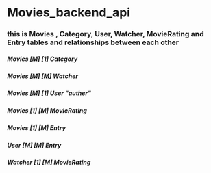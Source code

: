# Movies_backend_api

### this is Movies , Category, User, Watcher, MovieRating and Entry tables and relationships between each other

##### Movies [M] [1] Category

##### Movies [M] [M] Watcher

##### Movies [M] [1] User "auther"

##### Movies [1] [M] MovieRating

##### Movies [1] [M] Entry

##### User [M] [M] Entry

##### Watcher [1] [M] MovieRating
